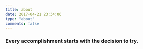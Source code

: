 ```yaml
---
title: about
date: 2017-04-21 23:34:06
type: "about"
comments: false
---
```

### Every accomplishment starts with the decision to try.